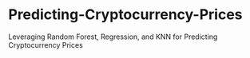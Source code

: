 # Predicting-Cryptocurrency-Prices
Leveraging Random Forest, Regression, and KNN for Predicting Cryptocurrency Prices
